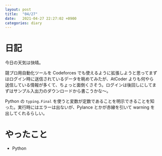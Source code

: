 ```yaml
---
layout: post
title:  "04/27"
date:   2021-04-27 22:27:02 +0900
categories: diary
---
```

# 日記

今日の天気は快晴。

競プロ用自動化ツールを Codeforces でも使えるように拡張しようと思ってまずはログイン時に送信されているデータを眺めてみたが、AtCoder よりも何やら送信している情報が多くて、ちょっと面倒くさそう。ログインは後回しにしてまずはサンプル入出力のダウンロードから書こうかな～。

Python の ```typing.Final``` を使うと変数が定数であることを明示できることを知った。実行時にはエラーは出ないが、Pylance とかが赤線を引いて warning を出してくれるらしい。

# やったこと

- Python